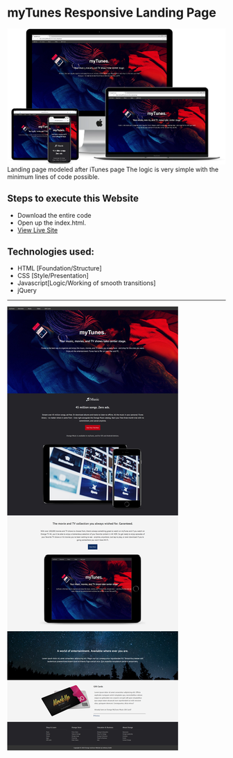 # myTunes Responsive Landing Page
 
 ![title-pic](mytunes.png)
 Landing page modeled after iTunes page The logic is very simple with the minimum lines of code possible.
 
## Steps to execute this Website
- Download the entire code 
- Open up the index.html.
- [View Live Site](https://anthonys1760.github.io/myTunes-Landing-Page/)

## Technologies used: 
- HTML [Foundation/Structure]
- CSS [Style/Presentation]
- Javascript[Logic/Working of smooth transitions]
- jQuery
<hr>

![title-pic](mytuneslong.jpg)


